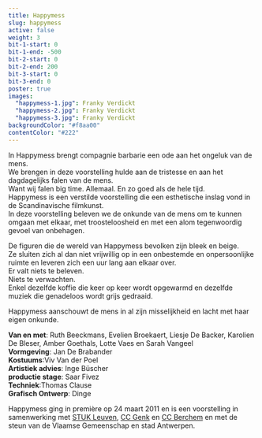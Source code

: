 ```yaml
---
title: Happymess
slug: happymess
active: false
weight: 3
bit-1-start: 0
bit-1-end: -500
bit-2-start: 0
bit-2-end: 200
bit-3-start: 0
bit-3-end: 0
poster: true
images:
  "happymess-1.jpg": Franky Verdickt
  "happymess-2.jpg": Franky Verdickt
  "happymess-3.jpg": Franky Verdickt
backgroundColor: "#f8aa00"
contentColor: "#222"
---
```


<style>
  #background-bit-1 {
    width: 100%;
    height: 1500px;
    position: absolute;
    top: 0;
    background: url({{ .Site.BaseURL }}img/happymess-bit-1.png) no-repeat top right;
  }

  #background-bit-2 {
    width: 100%;
    height: 1500px;
    position: absolute;
    top: 30px;
    background: url({{ .Site.BaseURL }}img/happymess-bit-2.png) no-repeat top left;
  }
</style>

In Happymess brengt compagnie barbarie een ode aan het ongeluk van de mens.<br>
We brengen in deze voorstelling hulde aan de tristesse en aan het dagdagelijks falen van de mens.<br>
Want wij falen big time. Allemaal. En zo goed als de hele tijd.<br>
Happymess is een verstilde voorstelling die een esthetische inslag vond in de Scandinavische filmkunst. <br>
In deze voorstelling beleven we de onkunde van de mens om te kunnen omgaan met elkaar, met troosteloosheid en met een alom tegenwoordig gevoel van onbehagen.

De figuren die de wereld van Happymess bevolken zijn bleek en beige.<br>
Ze sluiten zich al dan niet vrijwillig op in een onbestemde en onpersoonlijke ruimte en leveren zich een uur lang aan elkaar over.<br>
Er valt niets te beleven.<br>
Niets te verwachten.<br>
Enkel dezelfde koffie die keer op keer wordt opgewarmd en dezelfde muziek die genadeloos wordt grijs gedraaid.<br>

Happymess aanschouwt de mens in al zijn misselijkheid en lacht met haar eigen onkunde.

**Van en met**: Ruth Beeckmans, Evelien Broekaert, Liesje De Backer, Karolien De Bleser, Amber Goethals, Lotte Vaes en Sarah Vangeel<br>
**Vormgeving**: Jan De Brabander<br>
**Kostuums**:Viv Van der Poel<br>
**Artistiek advies**: Inge Büscher <br>
**productie stage**: Saar Fivez<br>
**Techniek**:Thomas Clause <br>
**Grafisch Ontwerp**: Dinge

Happymess ging in première op 24 maart 2011 en is een voorstelling in samenwerking met <a href="http://www.stuk.be/">STUK Leuven</a>, <a href="http://www.c-minecultuurcentrum.be/">CC Genk</a> en <a href="http://www.ccberchem.be/">CC Berchem</a> en met de steun van de Vlaamse Gemeenschap en stad Antwerpen.
